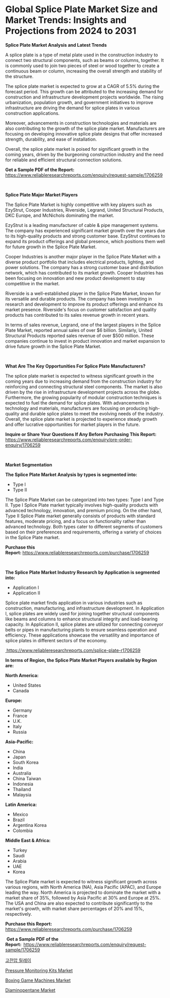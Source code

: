<p><h1>Global Splice Plate Market Size and Market Trends: Insights and Projections from 2024 to 2031</h1></p><p><strong>Splice Plate Market Analysis and Latest Trends</strong></p>
<p><p>A splice plate is a type of metal plate used in the construction industry to connect two structural components, such as beams or columns, together. It is commonly used to join two pieces of steel or wood together to create a continuous beam or column, increasing the overall strength and stability of the structure.</p><p>The splice plate market is expected to grow at a CAGR of 5.5% during the forecast period. This growth can be attributed to the increasing demand for construction and infrastructure development projects worldwide. The rising urbanization, population growth, and government initiatives to improve infrastructure are driving the demand for splice plates in various construction applications.</p><p>Moreover, advancements in construction technologies and materials are also contributing to the growth of the splice plate market. Manufacturers are focusing on developing innovative splice plate designs that offer increased strength, durability, and ease of installation.</p><p>Overall, the splice plate market is poised for significant growth in the coming years, driven by the burgeoning construction industry and the need for reliable and efficient structural connection solutions.</p></p>
<p><strong>Get a Sample PDF of the Report:&nbsp;</strong> <a href="https://www.reliableresearchreports.com/enquiry/request-sample/1706259">https://www.reliableresearchreports.com/enquiry/request-sample/1706259</a></p>
<p>&nbsp;</p>
<p><strong>Splice Plate Major Market Players</strong></p>
<p><p>The Splice Plate Market is highly competitive with key players such as EzyStrut, Cooper Industries, Riverside, Legrand, United Structural Products, DKC Europe, and McNichols dominating the market. </p><p>EzyStrut is a leading manufacturer of cable & pipe management systems. The company has experienced significant market growth over the years due to its high-quality products and strong customer base. EzyStrut continues to expand its product offerings and global presence, which positions them well for future growth in the Splice Plate Market.</p><p>Cooper Industries is another major player in the Splice Plate Market with a diverse product portfolio that includes electrical products, lighting, and power solutions. The company has a strong customer base and distribution network, which has contributed to its market growth. Cooper Industries has been focusing on innovation and new product development to stay competitive in the market.</p><p>Riverside is a well-established player in the Splice Plate Market, known for its versatile and durable products. The company has been investing in research and development to improve its product offerings and enhance its market presence. Riverside's focus on customer satisfaction and quality products has contributed to its sales revenue growth in recent years.</p><p>In terms of sales revenue, Legrand, one of the largest players in the Splice Plate Market, reported annual sales of over $6 billion. Similarly, United Structural Products reported sales revenue of over $500 million. These companies continue to invest in product innovation and market expansion to drive future growth in the Splice Plate Market.</p></p>
<p>&nbsp;</p>
<p><strong>What Are The Key Opportunities For Splice Plate Manufacturers?</strong></p>
<p><p>The splice plate market is expected to witness significant growth in the coming years due to increasing demand from the construction industry for reinforcing and connecting structural steel components. The market is also driven by the rise in infrastructure development projects across the globe. Furthermore, the growing popularity of modular construction techniques is expected to fuel the demand for splice plates. With advancements in technology and materials, manufacturers are focusing on producing high-quality and durable splice plates to meet the evolving needs of the industry. Overall, the splice plate market is projected to experience steady growth and offer lucrative opportunities for market players in the future.</p></p>
<p><strong>Inquire or Share Your Questions If Any Before Purchasing This Report:</strong> <a href="https://www.reliableresearchreports.com/enquiry/pre-order-enquiry/1706259">https://www.reliableresearchreports.com/enquiry/pre-order-enquiry/1706259</a></p>
<p>&nbsp;</p>
<p><strong>Market Segmentation</strong></p>
<p><strong>The Splice Plate Market Analysis by types is segmented into:</strong></p>
<p><ul><li>Type I</li><li>Type II</li></ul></p>
<p><p>The Splice Plate Market can be categorized into two types: Type I and Type II. Type I Splice Plate market typically involves high-quality products with advanced technology, innovation, and premium pricing. On the other hand, Type II Splice Plate market generally consists of products with standard features, moderate pricing, and a focus on functionality rather than advanced technology. Both types cater to different segments of customers based on their preferences and requirements, offering a variety of choices in the Splice Plate market.</p></p>
<p><strong>Purchase this Report:&nbsp;</strong><a href="https://www.reliableresearchreports.com/purchase/1706259">https://www.reliableresearchreports.com/purchase/1706259</a></p>
<p>&nbsp;</p>
<p><strong>The Splice Plate Market Industry Research by Application is segmented into:</strong></p>
<p><ul><li>Application I</li><li>Application II</li></ul></p>
<p><p>Splice plate market finds application in various industries such as construction, manufacturing, and infrastructure development. In Application I, splice plates are widely used for joining together structural components like beams and columns to enhance structural integrity and load-bearing capacity. In Application II, splice plates are utilized for connecting conveyor belts or pipes in manufacturing plants to ensure seamless operation and efficiency. These applications showcase the versatility and importance of splice plates in different sectors of the economy.</p></p>
<p><a href="https://www.reliableresearchreports.com/splice-plate-r1706259">&nbsp;https://www.reliableresearchreports.com/splice-plate-r1706259</a></p>
<p><strong>In terms of Region, the Splice Plate Market Players available by Region are:</strong></p>
<p>
    <p> <strong> North America: </strong>
        <ul>
            <li>United States</li>
            <li>Canada</li>
        </ul>
        </p> 
    <p> <strong> Europe: </strong>
        <ul>
            <li>Germany</li>
            <li>France</li>
            <li>U.K.</li>
            <li>Italy</li>
            <li>Russia</li>
        </ul>
        </p> 
    <p> <strong> Asia-Pacific: </strong>
        <ul>
            <li>China</li>
            <li>Japan</li>
            <li>South Korea</li>
            <li>India</li>
            <li>Australia</li>
            <li>China Taiwan</li>
            <li>Indonesia</li>
            <li>Thailand</li>
            <li>Malaysia</li>
        </ul>
        </p> 
    <p> <strong> Latin America: </strong>
        <ul>
            <li>Mexico</li>
            <li>Brazil</li>
            <li>Argentina Korea</li>
            <li>Colombia</li>
        </ul>
        </p> 
    <p> <strong> Middle East & Africa: </strong>
        <ul>
            <li>Turkey</li>
            <li>Saudi</li>
            <li>Arabia</li>
            <li>UAE</li>
            <li>Korea</li>
        </ul>
    </p>
    </p>
<p><p>The Splice Plate market is expected to witness significant growth across various regions, with North America (NA), Asia Pacific (APAC), and Europe leading the way. North America is projected to dominate the market with a market share of 35%, followed by Asia Pacific at 30% and Europe at 25%. The USA and China are also expected to contribute significantly to the market's growth, with market share percentages of 20% and 15%, respectively.</p></p>
<p><strong>Purchase this Report: </strong><a href="https://www.reliableresearchreports.com/purchase/1706259">https://www.reliableresearchreports.com/purchase/1706259</a></p>
<p>&nbsp;<strong>Get a Sample PDF of the Report:&nbsp;&nbsp;</strong><a href="https://www.reliableresearchreports.com/enquiry/request-sample/1706259">https://www.reliableresearchreports.com/enquiry/request-sample/1706259</a></p>
<p><strong></strong></p>
<p><p><a href="https://github.com/hasanrajibul387/Market-Research-Report-List-1/blob/main/9827900191022.md">고전압 릴레이</a></p><p><a href="https://github.com/cathyMaggio31/Market-Research-Report-List-1/blob/main/pressure-monitoring-kits-market.md">Pressure Monitoring Kits Market</a></p><p><a href="https://medium.com/@sdonald04328/boxing-game-machines-market-research-report-market-forecast-and-growth-prospects-with-a-steady-81ddfd5e8882">Boxing Game Machines Market</a></p><p><a href="https://medium.com/@eltaoberts/diaminopentane-market-global-market-insights-and-sales-trends-2024-to-2031-61118b429ccd">Diaminopentane Market</a></p></p>